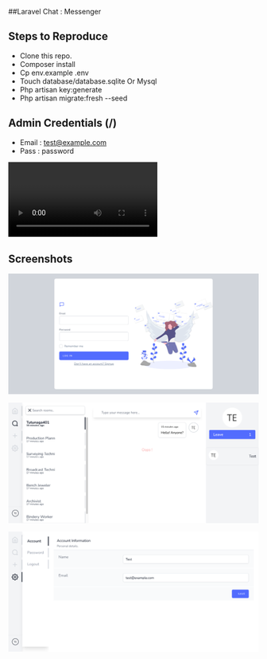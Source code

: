 ##Laravel Chat : Messenger

## Steps to Reproduce

- Clone this repo.
- Composer install
- Cp env.example .env
- Touch database/database.sqlite Or Mysql
- Php artisan key:generate
- Php artisan migrate:fresh --seed

## Admin Credentials (/)
- Email : test@example.com
- Pass  : password


![](https://raw.githubusercontent.com/soltee/messenger-app/master/public/Imessage.mov)


## Screenshots 
![](https://raw.githubusercontent.com/soltee/messenger-app/master/public/images/Landing.png)

![](https://raw.githubusercontent.com/soltee/messenger-app/master/public/images/Chat.png)

![](https://raw.githubusercontent.com/soltee/messenger-app/master/public/images/Account.png)